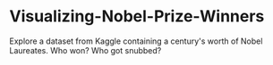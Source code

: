 # Visualizing-Nobel-Prize-Winners
Explore a dataset from Kaggle containing a century's worth of Nobel Laureates. Who won? Who got snubbed?
